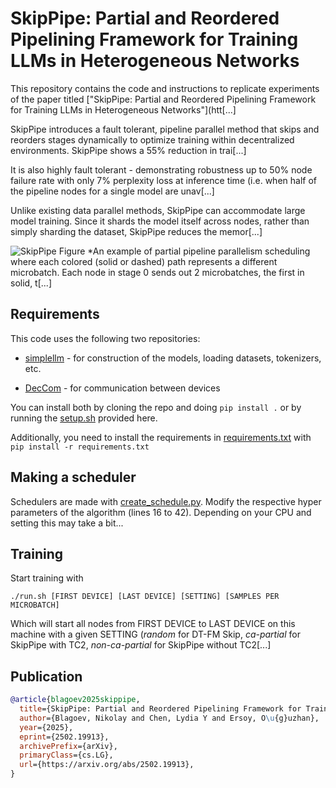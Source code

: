 # SkipPipe: Partial and Reordered Pipelining Framework for Training LLMs in Heterogeneous Networks
This repository contains the code and instructions to replicate experiments of the paper titled ["SkipPipe: Partial and Reordered Pipelining Framework for Training LLMs in Heterogeneous Networks"](htt[...]

SkipPipe introduces a fault tolerant, pipeline parallel method that skips and reorders stages dynamically to optimize training within decentralized environments. SkipPipe shows a 55% reduction in trai[...]

It is also highly fault tolerant - demonstrating robustness up to 50% node failure rate with only 7% perplexity loss at inference time (i.e. when half of the pipeline nodes for a single model are unav[...]

Unlike existing data parallel methods, SkipPipe can accommodate large model training. Since it shards the model itself across nodes, rather than simply sharding the dataset, SkipPipe reduces the memor[...]

![SkipPipe Figure](/assets/skippipe.png)
*An example of partial pipeline parallelism scheduling where each colored (solid or dashed) path represents a different microbatch. Each node in stage 0 sends out 2 microbatches, the first in solid, t[...]

## Requirements

This code uses the following two repositories:

- [simplellm](https://github.com/NikolayBlagoev/simplellm) - for construction of the models, loading datasets, tokenizers, etc.

- [DecCom](https://github.com/NikolayBlagoev/DecCom-Python) - for communication between devices

You can install both by cloning the repo and doing ```pip install .``` or by running the [setup.sh](/setup.sh) provided here.

Additionally, you need to install the requirements in [requirements.txt](/requirements.txt) with ```pip install -r requirements.txt```


## Making a scheduler

Schedulers are made with [create_schedule.py](create_schedule.py). Modify the respective hyper parameters of the algorithm (lines 16 to 42). Depending on your CPU and setting this may take a bit...


## Training

Start training with

```
./run.sh [FIRST DEVICE] [LAST DEVICE] [SETTING] [SAMPLES PER MICROBATCH]
```

Which will start all nodes from FIRST DEVICE to LAST DEVICE on this machine with a given SETTING (*random* for DT-FM Skip, *ca-partial* for SkipPipe with TC2, *non-ca-partial* for SkipPipe without TC2[...]


## Publication

```bibtex
@article{blagoev2025skippipe,
  title={SkipPipe: Partial and Reordered Pipelining Framework for Training LLMs in Heterogeneous Networks}, 
  author={Blagoev, Nikolay and Chen, Lydia Y and Ersoy, O\u{g}uzhan},
  year={2025},
  eprint={2502.19913},
  archivePrefix={arXiv},
  primaryClass={cs.LG},
  url={https://arxiv.org/abs/2502.19913},
}
```